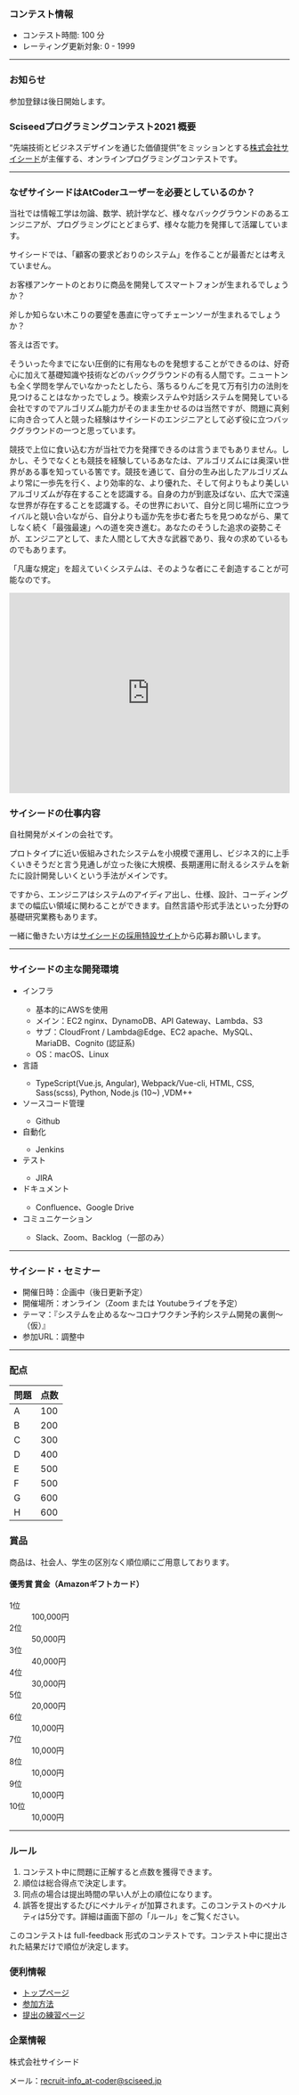 
<div>

<span>

<span>

### **コンテスト情報**

<section>

<ul>

<li>
コンテスト時間: 100 分
</li>

<li>
レーティング更新対象: 0 - 
<span>
1999
</span>

</li>

</ul>

</section>

---

### **お知らせ**

<section>

<p>
参加登録は後日開始します。
      
</p>

</section>

### **Sciseedプログラミングコンテスト2021 概要**

<section>

<p>
“先端技術とビジネスデザインを通じた価値提供“をミッションとする<a href="https://sciseed.jp/">株式会社サイシード</a>が主催する、オンラインプログラミングコンテストです。
      
</p>

</section>

---

### **なぜサイシードはAtCoderユーザーを必要としているのか？**

<section>

<p>
当社では情報工学は勿論、数学、統計学など、様々なバックグラウンドのあるエンジニアが、プログラミングにとどまらず、様々な能力を発揮して活躍しています。
      
</p>

<p>
サイシードでは、「顧客の要求どおりのシステム」を作ることが最善だとは考えていません。
</p>

<p>
お客様アンケートのとおりに商品を開発してスマートフォンが生まれるでしょうか？

斧しか知らない木こりの要望を愚直に守ってチェーンソーが生まれるでしょうか？
      
</p>

<p>
答えは否です。
      
</p>

<p>
そういった今までにない圧倒的に有用なものを発想することができるのは、好奇心に加えて基礎知識や技術などのバックグラウンドの有る人間です。ニュートンも全く学問を学んでいなかったとしたら、落ちるりんごを見て万有引力の法則を見つけることはなかったでしょう。検索システムや対話システムを開発している会社ですのでアルゴリズム能力がそのまま生かせるのは当然ですが、問題に真剣に向き合って人と競った経験はサイシードのエンジニアとして必ず役に立つバックグラウンドの一つと思っています。
      
</p>

<p>
競技で上位に食い込む方が当社で力を発揮できるのは言うまでもありません。しかし、そうでなくとも競技を経験しているあなたは、アルゴリズムには奥深い世界がある事を知っている筈です。競技を通じて、自分の生み出したアルゴリズムより常に一歩先を行く、より効率的な、より優れた、そして何よりもより美しいアルゴリズムが存在することを認識する。自身の力が到底及ばない、広大で深遠な世界が存在することを認識する。その世界において、自分と同じ場所に立つライバルと競い合いながら、自分よりも遥か先を歩む者たちを見つめながら、果てしなく続く「最強最速」への道を突き進む。あなたのそうした追求の姿勢こそが、エンジニアとして、また人間として大きな武器であり、我々の求めているものでもあります。
      
</p>

<p>
「凡庸な規定」を超えていくシステムは、そのような者にこそ創造することが可能なのです。
      
</p>

</section>

<iframe src="https://www.youtube.com/embed/orpyMVaSR_0" width="100%" height="360" frameborder="0" allowfullscreen>

</iframe>

### **サイシードの仕事内容**

<section>

<p>
自社開発がメインの会社です。
      
</p>

<p>
プロトタイプに近い仮組みされたシステムを小規模で運用し、ビジネス的に上手くいきそうだと言う見通しが立った後に大規模、長期運用に耐えるシステムを新たに設計開発しいくという手法がメインです。
      
</p>

<p>
ですから、エンジニアはシステムのアイディア出し、仕様、設計、コーディングまでの幅広い領域に関わることができます。自然言語や形式手法といった分野の基礎研究業務もあります。
      
</p>

<p>
一緒に働きたい方は<a href="https://sciseed.jp/recruit_engneer/">サイシードの採用特設サイト</a>から応募お願いします。
      
</p>

</section>

---

### **サイシードの主な開発環境**

<section>

<ul>

<li>
インフラ
</li>

<ul>

<li>
基本的にAWSを使用
</li>

<li>
メイン：EC2 nginx、DynamoDB、API Gateway、Lambda、S3
</li>

<li>
サブ：CloudFront / Lambda@Edge、EC2 apache、MySQL、MariaDB、Cognito (認証系)
</li>

<li>
OS：macOS、Linux
</li>

</ul>

<li>
言語
</li>

<ul>

<li>
TypeScript(Vue.js, Angular), Webpack/Vue-cli, HTML, CSS, Sass(scss), Python, Node.js (10~) ,VDM++
</li>

</ul>

<li>
ソースコード管理
</li>

<ul>

<li>
Github
</li>

</ul>

<li>
自動化
</li>

<ul>

<li>
Jenkins
</li>

</ul>

<li>
テスト
</li>

<ul>

<li>
JIRA
</li>

</ul>

<li>
ドキュメント
</li>

<ul>

<li>
Confluence、Google Drive
</li>

</ul>

<li>
コミュニケーション
</li>

<ul>

<li>
Slack、Zoom、Backlog（一部のみ）
</li>

</ul>

</ul>

</section>

---

### **サイシード・セミナー**

<section>

<ul>

<li>
開催日時：企画中（後日更新予定）
</li>

<li>
開催場所：オンライン（Zoom または Youtubeライブを予定）
</li>

<li>
テーマ：『システムを止めるな〜コロナワクチン予約システム開発の裏側〜（仮）』
</li>

<li>
参加URL：調整中
</li>

</ul>

</section>

---

### **配点**

<section>

<div>

<div>

<table>

<thead>

<tr>

<th>
問題
</th>

<th>
点数
</th>

</tr>

</thead>

<tbody>

<tr>

<td>
A
</td>

<td>
100
</td>

</tr>

<tr>

<td>
B
</td>

<td>
200
</td>

</tr>

<tr>

<td>
C
</td>

<td>
300
</td>

</tr>

<tr>

<td>
D
</td>

<td>
400
</td>

</tr>

<tr>

<td>
E
</td>

<td>
500
</td>

</tr>

<tr>

<td>
F
</td>

<td>
500
</td>

</tr>

<tr>

<td>
G
</td>

<td>
600
</td>

</tr>

<tr>

<td>
H
</td>

<td>
600
</td>

</tr>

</tbody>

</table>

</div>

</div>

</section>

<section>

### **賞品**

<p>
商品は、社会人、学生の区別なく順位順にご用意しております。
</p>

#### **優秀賞	賞金（Amazonギフトカード）**

<dl>

<dt>
1位
</dt>

<dd>
100,000円
</dd>

<dt>
2位
</dt>

<dd>
50,000円
</dd>

<dt>
3位
</dt>

<dd>
40,000円
</dd>

<dt>
4位
</dt>

<dd>
30,000円
</dd>

<dt>
5位
</dt>

<dd>
20,000円
</dd>

<dt>
6位
</dt>

<dd>
10,000円
</dd>

<dt>
7位
</dt>

<dd>
10,000円
</dd>

<dt>
8位
</dt>

<dd>
10,000円
</dd>

<dt>
9位
</dt>

<dd>
10,000円
</dd>

<dt>
10位
</dt>

<dd>
10,000円
</dd>

</dl>

</section>

---

### **ルール**

<section>

<ol>

<li>
コンテスト中に問題に正解すると点数を獲得できます。
</li>

<li>
順位は総合得点で決定します。
</li>

<li>
同点の場合は提出時間の早い人が上の順位になります。
</li>

<li>
誤答を提出するたびにペナルティが加算されます。このコンテストのペナルティは5分です。詳細は画面下部の「ルール」をご覧ください。
</li>

</ol>

<p>
このコンテストは full-feedback 形式のコンテストです。コンテスト中に提出された結果だけで順位が決定します。
      
</p>

</section>

### **便利情報**

<ul>

<li>
<a href="https://atcoder.jp/">トップページ</a>
</li>

<li>
<a href="https://atcoder.jp/post/37">参加方法</a>
</li>

<li>
<a href="https://atcoder.jp/contests/practice">提出の練習ページ</a>
</li>

</ul>

### **企業情報**

<section>
株式会社サイシード

メール：recruit-info_at-coder@sciseed.jp
    
</section>

</span>

</span>

</div>
